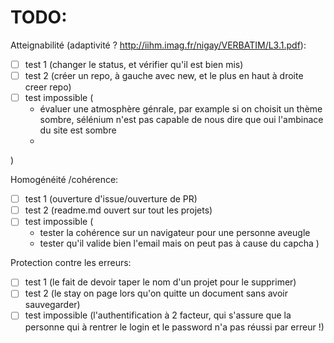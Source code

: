 TODO:
=====

Atteignabilité (adaptivité ? http://iihm.imag.fr/nigay/VERBATIM/L3.1.pdf):
- [ ] test 1 (changer le status, et vérifier qu'il est bien mis)
- [ ] test 2 (créer un repo, à gauche avec new, et le plus en haut à droite creer repo)
- [ ] test impossible (
  - évaluer une atmosphère génrale, par example si on choisit un thème sombre, sélénium n'est pas capable de nous dire que oui l'ambinace du site est sombre
  - 
)

Homogénéité /cohérence:
- [ ] test 1 (ouverture d'issue/ouverture de PR)
- [ ] test 2 (readme.md ouvert sur tout les projets)
- [ ] test impossible (
  - tester la cohérence sur un navigateur pour une personne aveugle
  - tester qu'il valide bien l'email mais on peut pas à cause du capcha
)

Protection contre les erreurs:
- [ ] test 1 (le fait de devoir taper le nom d'un projet pour le supprimer)
- [ ] test 2 (le stay on page lors qu'on quitte un document sans avoir sauvegarder)
- [ ] test impossible (l'authentification à 2 facteur, qui s'assure que la personne qui à rentrer le login et le password n'a pas réussi par erreur !)
